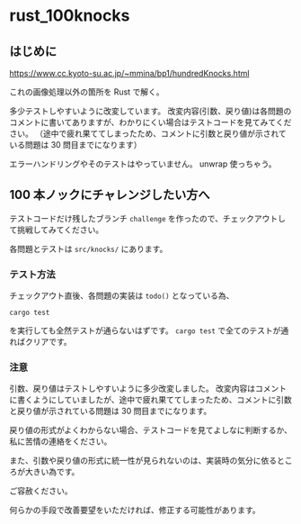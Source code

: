# rust_100knocks

## はじめに

https://www.cc.kyoto-su.ac.jp/~mmina/bp1/hundredKnocks.html

これの画像処理以外の箇所を Rust で解く。

多少テストしやすいように改変しています。
改変内容(引数、戻り値)は各問題のコメントに書いてありますが、わかりにくい場合はテストコードを見てみてください。
（途中で疲れ果ててしまったため、コメントに引数と戻り値が示されている問題は 30 問目までになります）

エラーハンドリングやそのテストはやっていません。
unwrap 使っちゃう。

## 100 本ノックにチャレンジしたい方へ

テストコードだけ残したブランチ `challenge` を作ったので、チェックアウトして挑戦してみてください。

各問題とテストは `src/knocks/` にあります。

### テスト方法

チェックアウト直後、各問題の実装は `todo()` となっている為、

```shell
cargo test
```

を実行しても全然テストが通らないはずです。
`cargo test` で全てのテストが通ればクリアです。

### 注意

引数、戻り値はテストしやすいように多少改変しました。
改変内容はコメントに書くようにしていましたが、途中で疲れ果ててしまったため、コメントに引数と戻り値が示されている問題は 30 問目までになります。

戻り値の形式がよくわからない場合、テストコードを見てよしなに判断するか、私に苦情の連絡をください。

また、引数や戻り値の形式に統一性が見られないのは、実装時の気分に依るところが大きい為です。

ご容赦ください。

何らかの手段で改善要望をいただければ、修正する可能性があります。

